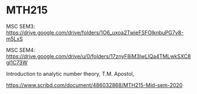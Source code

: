 # MTH215


MSC SEM3:   https://drive.google.com/drive/folders/1O6_uxoa2TwieFSFOIknbuPG7v8-m5LxS

MSC SEM4:   https://drive.google.com/drive/u/0/folders/17znyF8iM3lwLlQa4TMLwkSXC8gl1C73W


Introduction to analytic number theory, T.M. Apostol,

https://www.scribd.com/document/486032868/MTH215-Mid-sem-2020

